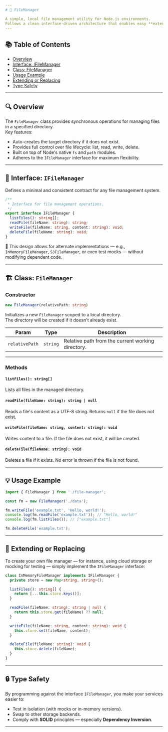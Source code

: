 ```yaml
---
# 📁 FileManager

A simple, local file management utility for Node.js environments.
Follows a clean interface-driven architecture that enables easy **extension** and **replacement** — for example, switching to cloud storage or mocking file operations in tests.
---
```


## 📚 Table of Contents

- [Overview](#overview)
- [Interface: IFileManager](#interface-ifilemanager)
- [Class: FileManager](#class-filemanager)
- [Usage Example](#usage-example)
- [Extending or Replacing](#extending-or-replacing)
- [Type Safety](#type-safety)

---

## 🔍 Overview

The `FileManager` class provides synchronous operations for managing files in a specified directory.  
Key features:

- Auto-creates the target directory if it does not exist.
- Provides full control over file lifecycle: list, read, write, delete.
- Built on top of Node's native `fs` and `path` modules.
- Adheres to the `IFileManager` interface for maximum flexibility.

---

## 🧩 Interface: `IFileManager`

Defines a minimal and consistent contract for any file management system.

```ts
/**
 * Interface for file management operations.
 */
export interface IFileManager {
  listFiles(): string[];
  readFile(fileName: string): string;
  writeFile(fileName: string, content: string): void;
  deleteFile(fileName: string): void;
}
```

🔁 This design allows for alternate implementations — e.g., `InMemoryFileManager`, `S3FileManager`, or even test mocks — without modifying dependent code.

---

## 🏗 Class: `FileManager`

### Constructor

```ts
new FileManager(relativePath: string)
```

Initializes a new `FileManager` scoped to a local directory.  
The directory will be created if it doesn't already exist.

| Param          | Type     | Description                                       |
| -------------- | -------- | ------------------------------------------------- |
| `relativePath` | `string` | Relative path from the current working directory. |

---

### Methods

#### `listFiles(): string[]`

Lists all files in the managed directory.

#### `readFile(fileName: string): string | null`

Reads a file's content as a UTF-8 string. Returns `null` if the file does not exist.

#### `writeFile(fileName: string, content: string): void`

Writes content to a file. If the file does not exist, it will be created.

#### `deleteFile(fileName: string): void`

Deletes a file if it exists. No error is thrown if the file is not found.

---

## 💡 Usage Example

```ts
import { FileManager } from './file-manager';

const fm = new FileManager('./data');

fm.writeFile('example.txt', 'Hello, world!');
console.log(fm.readFile('example.txt')); // "Hello, world!"
console.log(fm.listFiles()); // ["example.txt"]

fm.deleteFile('example.txt');
```

---

## 🔧 Extending or Replacing

To create your own file manager — for instance, using cloud storage or mocking for testing — simply implement the `IFileManager` interface:

```ts
class InMemoryFileManager implements IFileManager {
  private store = new Map<string, string>();

  listFiles(): string[] {
    return [...this.store.keys()];
  }

  readFile(fileName: string): string | null {
    return this.store.get(fileName) ?? null;
  }

  writeFile(fileName: string, content: string): void {
    this.store.set(fileName, content);
  }

  deleteFile(fileName: string): void {
    this.store.delete(fileName);
  }
}
```

---

## 🔒 Type Safety

By programming against the interface `IFileManager`, you make your services easier to:

- Test in isolation (with mocks or in-memory versions).
- Swap to other storage backends.
- Comply with **SOLID** principles — especially **Dependency Inversion**.

---
